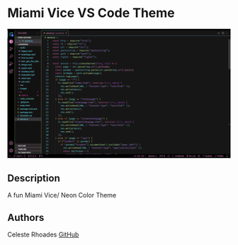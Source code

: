# Miami Vice VS Code Theme

![image of code colors](/images/Screenshot.png)

## Description

A fun Miami Vice/ Neon Color Theme

## Authors

Celeste Rhoades
[GitHub](https://github.com/Celeste-Rhoades/Miami-Vice-Color-Theme)
